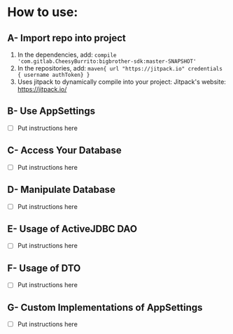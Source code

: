 # How to use:
## A- Import repo into project
1. In the dependencies, add:
    `compile 'com.gitlab.CheesyBurrito:bigbrother-sdk:master-SNAPSHOT'`
2. In the repositories, add:
        `maven{
            url "https://jitpack.io"
            credentials { username authToken}
        }`
3. Uses jitpack to dynamically compile into your project:
        Jitpack's website: https://jitpack.io/
## B- Use AppSettings
- [ ] Put instructions here
## C- Access Your Database
- [ ] Put instructions here
## D- Manipulate Database
- [ ] Put instructions here
## E- Usage of ActiveJDBC DAO
- [ ] Put instructions here
## F- Usage of DTO
- [ ] Put instructions here
## G- Custom Implementations of AppSettings
- [ ] Put instructions here